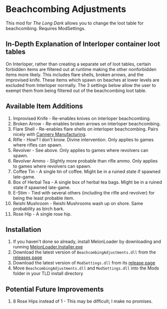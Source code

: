 ﻿# Beachcombing Adjustments

This mod for *The Long Dark* allows you to change the loot table for beachcombing. Requires ModSettings.

## In-Depth Explanation of Interloper container loot tables

On Interloper, rather than creating a separate set of loot tables, certain forbidden items are filtered out at runtime making the other nonforbidden items more likely. This includes flare shells, broken arrows, and the improvised knife. These items which spawn on beaches at lower levels are excluded from Interloper normally. The 3 settings below allow the user to exempt them from being filtered out of the beachcombing loot table.

## Available Item Additions

1.  Improvised Knife    - Re-enables knives on interloper beachcombing.
2.  Broken Arrow        - Re-enables broken arrows on interloper beachcombing.
3.  Flare Shell         - Re-enables flare shells on interloper beachcombing. Pairs nicely with [Cannery Manufacturing](https://github.com/ds5678/CanneryManufacturing/releases).
4.  Rifle               - How? I don't know. Divine intervention. Only applies to games where rifles can spawn.
5.  Revolver            - See above. Only applies to games where revolvers can spawn.
6.  Revolver Ammo       - Slightly more probable than rifle ammo. Only applies to games where revolvers can spawn.
7.  Coffee Tin          - A single tin of coffee. Might be in a ruined state if spawned late-game.
8.  Box of Herbal Tea   - A single box of herbal tea bags. Might be in a ruined state if spawned late-game.
9.  E-Stim              - Tied with several others (including the rifle and revolver) for being the least probable item.
10. Reishi Mushroom     - Reishi Mushrooms wash up on shore. Same probability as birch bark.
11. Rose Hip            - A single rose hip.

## Installation

1. If you haven't done so already, install MelonLoader by downloading and running [MelonLoader.Installer.exe](https://github.com/HerpDerpinstine/MelonLoader/releases/latest/download/MelonLoader.Installer.exe)
2. Download the latest version of `BeachcombingAdjustments.dll` from the [releases page](https://github.com/ds5678/BeachcombingAdjustments/releases)
3. Download the latest version of `ModSettings.dll` from its [release page](https://github.com/zeobviouslyfakeacc/ModSettings/releases)
4. Move `BeachcombingAdjustments.dll` and `ModSettings.dll` into the Mods folder in your TLD install directory

## Potential Future Improvements

1.  8 Rose Hips instead of 1 - This may be difficult; I make no promises.